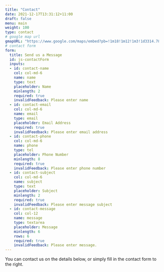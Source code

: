 ```yaml
---
title: "Contact"
date: 2021-12-17T13:31:12+11:00
draft: false
menu: main
weight: 100
type: contact
# google map url
gmapURL: "https://www.google.com/maps/embed?pb=!1m18!1m12!1m3!1d3314.789243479668!2d151.0872133152887!3d-33.817751523842766!2m3!1f0!2f0!3f0!3m2!1i1024!2i768!4f13.1!3m3!1m2!1s0x0%3A0x0!2zMzPCsDQ5JzAzLjkiUyAxNTHCsDA1JzIxLjkiRQ!5e0!3m2!1sen!2sau!4v1612097056169!5m2!1sen!2sau" 
# contact form
form:
  title: Send us a Message
  id: js-contactForm
  inputs:
  - id: contact-name
    col: col-md-6
    name: name
    type: text
    placeholder: Name
    minlength: 2
    required: true
    invalidFeedback: Please enter name
  - id: contact-email
    col: col-md-6
    name: email
    type: email
    placeholder: Email Address
    required: true
    invalidFeedback: Please enter email address
  - id: contact-phone
    col: col-md-6
    name: phone
    type: tel
    placeholder: Phone Number
    minlength: 8
    required: true
    invalidFeedback: Please enter phone number
  - id: contact-subject
    col: col-md-6
    name: subject
    type: text
    placeholder: Subject
    minlength: 2
    required: true
    invalidFeedback: Please enter message subject
  - id: contact-message
    col: col-12
    name: message
    type: textarea
    placeholder: Message
    minlength: 6
    rows: 6
    required: true
    invalidFeedback: Please enter message.
---
```

You can contact us on the details below, or simply fill in the contact form to the right.
